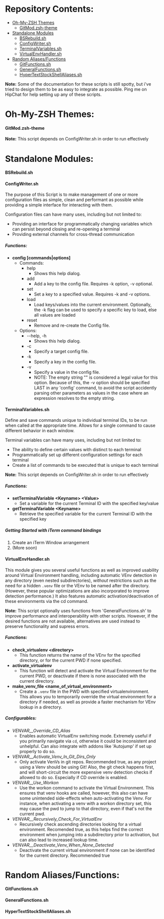 Repository Contents:
======================
- [Oh-My-ZSH Themes](#oh-my-zsh-themes)
  - [GitMod.zsh-theme](#gitmodzsh-theme)
- [Standalone Modules](#standalone-modules)
  - [BSRebuild.sh](#bsrebuildsh)
  - [ConfigWriter.sh](#configwritersh)
  - [TerminalVariables.sh](#terminalvariablessh)
  - [VirtualEnvHandler.sh](#virtualenvhandlersh)
- [Random Aliases/Functions](#random-aliasesfunctions)
  - [GitFunctions.sh](#gitfunctionssh)
  - [GeneralFunctions.sh](#generalfunctionssh)
  - [HyperTextStockShellAliases.sh](#hypertextstockshellaliasessh)
  
**Note:** Some of the documentation for these scripts is still spotty, but i've tried to design them to be as easy to integrate as possible.  Ping me on HipChat for help setting up any of these scripts.

Oh-My-ZSH Themes:
======================
#### GitMod.zsh-theme

**Note:** This script depends on ConfigWriter.sh in order to run effectively


Standalone Modules:
======================
#### BSRebuild.sh

#### ConfigWriter.sh
The purpose of this Script is to make management of one or more configuration files as simple, clean and performant as possible while providing a simple interface for interacting with them.

Configuration files can have many uses, including but not limited to:
  - Providing an interface for programmatically changing variables which can persist beyond closing and re-opening a terminal
  - Providing external channels for cross-thread communication

##### Functions:
- **config [commands|options]**
  - Commands:
    - help
      - Shows this help dialog.
    - add
      - Add a key to the config file.  Requires -k option, -v optional.
    - set
      - Set a key to a specified value.  Requires -k and -v options.
    - load
      - Load keys/values into the current environment. Optionally, the -k flag can be used to specify a specific key to load, else all values are loaded
    - reset
      - Remove and re-create the Config file.
  - Options:
    - --help, -h
      - Shows this help dialog.
    - -c
      - Specify a target config file.
    - -k
      - Specify a key in the config file.
    - -v
      - Specify a value in the config file.
      - NOTE: The empty string "" is considered a legal value for this option. Because of this, the -v option should be specified LAST in any 'config' command, to avoid the script accidently parsing other parameters as values in the case where an expression resolves to the empty string.


#### TerminalVariables.sh
Define and save commands unique to individual terminal IDs, to be run when called at the appropriate time.  Allows for a single command to cause different behavior in each window.

Terminal variables can have many uses, including but not limited to:
  - The ability to define certain values with distinct to each terminal
  - Programmatically set up different configuration settings for each terminal
  - Create a list of commands to be executed that is unique to each terminal

**Note:** This script depends on ConfigWriter.sh in order to run effectively

##### Functions:
- **setTerminalVariable \<Keyname\> \<Value\>**
  - Set a variable for the current Terminal ID with the specified key/value
- **getTerminalVariable \<Keyname\>**
  - Retrieve the specified variable for the current Terminal ID with the specified key

##### Getting Started with iTerm command bindings
1. Create an iTerm Window arrangement
2. (More soon)


#### VirtualEnvHandler.sh
This module gives you several useful functions as well as improved usability around Virtual Environment handling, including automatic VEnv detection in any directory (even nested subdirectories), *without* restrictions such as the need for a hidden `.venv` file or the VEnv to be named after the directory. (However, these popular optimizations are also incorporated to improve detection performance.)  It also features automatic activation/deactivation of these environments via the cd command.

**Note:** This script optionally uses functions from 'GeneralFunctions.sh' to improve performance and interoperability with other scripts.  However, if the desired functions are not available, alternatives are used instead to preserve functionality and supress errors.

##### Functions:
- **check_virtualenv \<directory\>** 
  - This function returns the name of the VEnv for the specified directory, or for the current PWD if none specified.
- **activate_virtualenv** 
  - This function will detect and activate the Virtual Environment for the current PWD, or deactivate if there is none associated with the current directory.
- **make_venv_file \<name_of_virtual_environment\>** 
  - Create a `.venv` file in the PWD with specified virtualenvironment.  This allows you to temporarily override the virtual environment for a directory if needed, as well as provide a faster mechanism for VEnv lookup in a directory.

##### Configurables:
- *VENVAR__Override_CD_Alias* 
  - Enables automatic VirtualEnv switching mode.  Extremely useful if you primarily navigate via `cd`, otherwise it could be inconsistent and unhelpful.  Can also integrate with addons like 'Autojump' if set up properly to do so.
- *VENVAR__Activate_Venv_In_Git_Dirs_Only* 
  - Only activate VenVs in git repos.  Recommended true, as any project using a Venv should be using Git!  Also, the git check happens first, and will short-circuit the more expensive venv detection checks if allowed to do so.  Especially if CD override is enabled.
- *VENVAR__Use_Workon* 
  - Use the workon command to activate the Virtual Environment.  This ensures that venv hooks are called, however, this also can have some unintended side-effects when auto-activating the Venv.  For instance, when activating a venv with a workon directory set, this may cause the pwd to jump to that directory, even if that's not the current pwd.
- *VENVAR__Recursively_Check_For_VirtualEnv*
  - Recursively check ascending directories looking for a virtual environment.  Recomended true, as this helps find the correct environment when jumping into a subdirectory prior to activation, but can also lead to increased lookup time.
- *VENVAR__Deactivate_Venv_When_None_Detected*
  - Deactivate the current virtual environment if none can be identified for the current directory. Recommended true



Random Aliases/Functions:
======================
#### GitFunctions.sh

#### GeneralFunctions.sh

#### HyperTextStockShellAliases.sh

